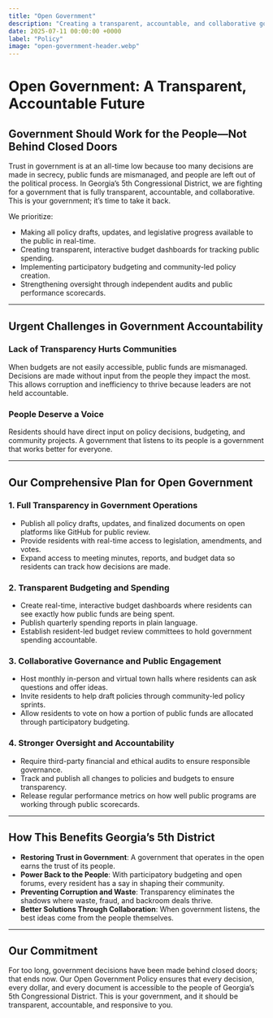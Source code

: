 ```yaml
---
title: "Open Government"
description: "Creating a transparent, accountable, and collaborative government that puts power in the hands of the people."
date: 2025-07-11 00:00:00 +0000
label: "Policy"
image: "open-government-header.webp"
---
```


# Open Government: A Transparent, Accountable Future

## Government Should Work for the People—Not Behind Closed Doors

Trust in government is at an all-time low because too many decisions are made in secrecy, public funds are mismanaged, and people are left out of the political process. In Georgia’s 5th Congressional District, we are fighting for a government that is fully transparent, accountable, and collaborative. This is your government; it’s time to take it back.

We prioritize:

* Making all policy drafts, updates, and legislative progress available to the public in real-time.
* Creating transparent, interactive budget dashboards for tracking public spending.
* Implementing participatory budgeting and community-led policy creation.
* Strengthening oversight through independent audits and public performance scorecards.

---

## Urgent Challenges in Government Accountability

### Lack of Transparency Hurts Communities

When budgets are not easily accessible, public funds are mismanaged. Decisions are made without input from the people they impact the most. This allows corruption and inefficiency to thrive because leaders are not held accountable.

### People Deserve a Voice

Residents should have direct input on policy decisions, budgeting, and community projects. A government that listens to its people is a government that works better for everyone.

---

## Our Comprehensive Plan for Open Government

### 1. Full Transparency in Government Operations

* Publish all policy drafts, updates, and finalized documents on open platforms like GitHub for public review.
* Provide residents with real-time access to legislation, amendments, and votes.
* Expand access to meeting minutes, reports, and budget data so residents can track how decisions are made.

### 2. Transparent Budgeting and Spending

* Create real-time, interactive budget dashboards where residents can see exactly how public funds are being spent.
* Publish quarterly spending reports in plain language.
* Establish resident-led budget review committees to hold government spending accountable.

### 3. Collaborative Governance and Public Engagement

* Host monthly in-person and virtual town halls where residents can ask questions and offer ideas.
* Invite residents to help draft policies through community-led policy sprints.
* Allow residents to vote on how a portion of public funds are allocated through participatory budgeting.

### 4. Stronger Oversight and Accountability

* Require third-party financial and ethical audits to ensure responsible governance.
* Track and publish all changes to policies and budgets to ensure transparency.
* Release regular performance metrics on how well public programs are working through public scorecards.

---

## How This Benefits Georgia’s 5th District

* **Restoring Trust in Government**: A government that operates in the open earns the trust of its people.
* **Power Back to the People**: With participatory budgeting and open forums, every resident has a say in shaping their community.
* **Preventing Corruption and Waste**: Transparency eliminates the shadows where waste, fraud, and backroom deals thrive.
* **Better Solutions Through Collaboration**: When government listens, the best ideas come from the people themselves.

---

## Our Commitment

For too long, government decisions have been made behind closed doors; that ends now. Our Open Government Policy ensures that every decision, every dollar, and every document is accessible to the people of Georgia’s 5th Congressional District. This is your government, and it should be transparent, accountable, and responsive to you.
